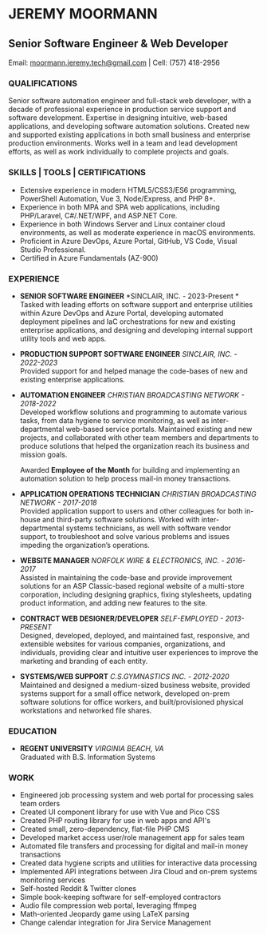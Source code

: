 # JEREMY MOORMANN
## Senior Software Engineer & Web Developer
Email: [moormann.jeremy.tech@gmail.com](mailto:moormann.jeremy.tech@gmail.com) | Cell: (757) 418-2956

### QUALIFICATIONS
Senior software automation engineer and full-stack web developer, with a decade of professional	experience in production service support and software development. Expertise in designing intuitive, web-based applications, and developing software automation solutions. Created new and supported existing applications in both small business and enterprise	production environments. Works well in a team and lead development efforts, as well as work individually to complete projects and goals.

### SKILLS | TOOLS | CERTIFICATIONS
- Extensive experience in modern HTML5/CSS3/ES6 programming, PowerShell Automation, Vue 3, Node/Express, and PHP 8+.
- Experience in both MPA and SPA web applications, including PHP/Laravel, C#/.NET/WPF, and ASP.NET Core.
- Experience in both Windows Server and Linux container cloud environments, as well as moderate experience in macOS environments.
- Proficient in Azure DevOps, Azure Portal, GitHub, VS Code, Visual Studio Professional.
- Certified in Azure Fundamentals (AZ-900)

### EXPERIENCE
- **SENIOR SOFTWARE ENGINEER** *SINCLAIR, INC. - 2023-Present *\
  Tasked with leading efforts on software support and enterprise utilities within Azure DevOps and Azure Portal, developing automated deployment pipelines and IaC orchestrations for new and existing enterprise applications, and designing and developing internal support utility tools and web apps.

- **PRODUCTION SUPPORT SOFTWARE ENGINEER** *SINCLAIR, INC. - 2022-2023*\
  Provided support for and helped manage the code-bases of new and existing enterprise applications.

- **AUTOMATION ENGINEER** *CHRISTIAN BROADCASTING NETWORK - 2018-2022*\
  Developed workflow solutions and programming to automate various tasks, from data hygiene to service monitoring, as well as inter-departmental web-based service portals. Maintained existing and new projects, and collaborated with other team members and departments to produce solutions that helped the organization reach its business and mission goals.

  Awarded **Employee of the Month** for building and implementing an automation solution to help process mail-in money transactions.

- **APPLICATION OPERATIONS TECHNICIAN** *CHRISTIAN BROADCASTING NETWORK - 2017-2018*\
  Provided application support to users and other colleagues for both in-house and third-party software solutions. Worked with inter-departmental systems technicians, as well with software vendor support, to troubleshoot and solve various problems and issues impeding the organization’s operations.

- **WEBSITE MANAGER** *NORFOLK WIRE & ELECTRONICS, INC. - 2016-2017*\
  Assisted in maintaining the code-base and provide improvement solutions for an ASP Classic-based regional website of a multi-store corporation, including designing graphics, fixing stylesheets, updating product information, and adding new features to the site.

- **CONTRACT WEB DESIGNER/DEVELOPER** *SELF-EMPLOYED - 2013-PRESENT*\
  Designed, developed, deployed, and maintained fast, responsive, and extensible websites for various companies, organizations, and individuals, providing clear and intuitive user experiences to improve the marketing and branding of each entity.

- **SYSTEMS/WEB SUPPORT** *C.S.GYMNASTICS INC. - 2012-2020*\
  Maintained and designed a medium-sized business website, provided systems support for a small office network, developed on-prem software solutions for office workers, and built/provisioned physical workstations and networked file shares.

### EDUCATION
- **REGENT UNIVERSITY** *VIRGINIA BEACH, VA*\
  Graduated with B.S. Information Systems
  
### WORK
- Engineered job processing system and web portal for processing sales team orders
- Created UI component library for use with Vue and Pico CSS
- Created PHP routing library for use in web apps and API's
- Created small, zero-dependency, flat-file PHP CMS
- Developed market access user/role management app for sales team
- Automated file transfers and processing for digital and mail-in money transactions
- Created data hygiene scripts and utilities for interactive data processing
- Implemented API integrations between Jira Cloud and on-prem systems monitoring services
- Self-hosted Reddit & Twitter clones
- Simple book-keeping software for self-employed contractors
- Audio file compression web portal, leveraging ffmpeg
- Math-oriented Jeopardy game using LaTeX parsing
- Change calendar integration for Jira Service Management
